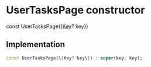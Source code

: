 


# UserTasksPage constructor






const
UserTasksPage(\{[Key](https:api.flutter.dev/flutter/foundation/Key-class.html)? key\})





## Implementation

```dart
const UserTasksPage(\{Key? key\}) : super(key: key);
```








